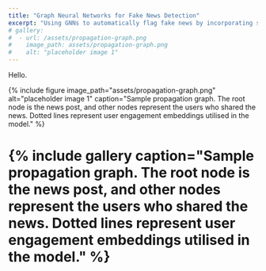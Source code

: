 ```yaml
---
title: "Graph Neural Networks for Fake News Detection"
excerpt: "Using GNNs to automatically flag fake news by incorporating social network information."
# gallery:
#  - url: /assets/propagation-graph.png
#    image_path: assets/propagation-graph.png
#    alt: "placeholder image 1"
---
```


Hello.

{% include figure image_path="assets/propagation-graph.png" alt="placeholder image 1" caption="Sample propagation graph. The root node is the news post, and other nodes represent the users who shared the news. Dotted lines represent user engagement embeddings utilised in the model." %}

# {% include gallery caption="Sample propagation graph. The root node is the news post, and other nodes represent the users who shared the news. Dotted lines represent user engagement embeddings utilised in the model." %}

